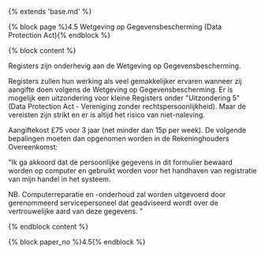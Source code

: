 {% extends 'base.md' %}

{% block page %}4.5 Wetgeving op Gegevensbescherming (Data Protection Act){% endblock %}

{% block content %}

Registers zijn onderhevig aan de Wetgeving op Gegevensbescherming.

Registers zullen hun werking als veel gemakkelijker ervaren wanneer zij
aangifte doen volgens de Wetgeving op Gegevensbescherming. Er is mogelijk
een uitzondering voor kleine Registers onder "Uitzondering 5" (Data Protection Act -
Vereniging zonder rechtspersoonlijkheid). Maar de vereisten zijn strikt
en er is altijd het risico van niet-naleving.

Aangiftekost £75 voor 3 jaar (net minder dan 15p per week). De volgende
bepalingen moeten dan opgenomen worden in de Rekeninghouders Overeenkomst:

"Ik ga akkoord dat de persoonlijke gegevens in dit formulier bewaard worden op
computer en gebruikt worden voor het handhaven van registratie van mijn handel in het systeem.

NB. Computerreparatie en -onderhoud zal worden uitgevoerd door gerenommeerd
servicepersoneel dat geadviseerd wordt over de vertrouwelijke aard van
deze gegevens. "

{% endblock content %}

{% block paper_no %}4.5{% endblock %}
